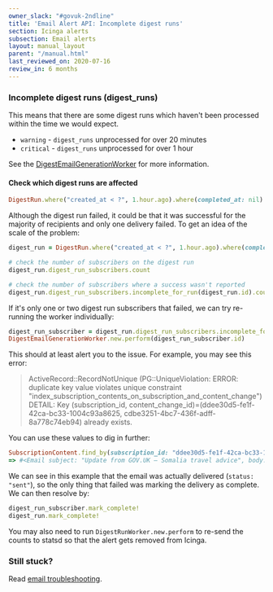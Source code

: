 ```yaml
---
owner_slack: "#govuk-2ndline"
title: 'Email Alert API: Incomplete digest runs'
section: Icinga alerts
subsection: Email alerts
layout: manual_layout
parent: "/manual.html"
last_reviewed_on: 2020-07-16
review_in: 6 months
---
```


### Incomplete digest runs (digest_runs)

This means that there are some digest runs which haven't been processed within
the time we would expect.

* `warning` - `digest_runs` unprocessed for over 20 minutes
* `critical` - `digest_runs` unprocessed for over 1 hour

See the [DigestEmailGenerationWorker][digest-email-generation-worker] for more information.

#### Check which digest runs are affected

```ruby
DigestRun.where("created_at < ?", 1.hour.ago).where(completed_at: nil)
```

Although the digest run failed, it could be that it was successful for the
majority of recipients and only one delivery failed. To get an idea of the
scale of the problem:

```ruby
digest_run = DigestRun.where("created_at < ?", 1.hour.ago).where(completed_at: nil).first

# check the number of subscribers on the digest run
digest_run.digest_run_subscribers.count

# check the number of subscribers where a success wasn't reported
digest_run.digest_run_subscribers.incomplete_for_run(digest_run.id).count
```

If it's only one or two digest run subscribers that failed, we can try
re-running the worker individually:

```ruby
digest_run_subscriber = digest_run.digest_run_subscribers.incomplete_for_run(digest_run.id).first
DigestEmailGenerationWorker.new.perform(digest_run_subscriber.id)
```

This should at least alert you to the issue. For example, you may see
this error:

> ActiveRecord::RecordNotUnique (PG::UniqueViolation: ERROR:  duplicate key value violates unique constraint "index_subscription_contents_on_subscription_and_content_change")
> DETAIL:  Key (subscription_id, content_change_id)=(ddee30d5-fe1f-42ca-bc33-1004c93a8625, cdbe3251-4bc7-436f-adff-8a778c74eb94) already exists.

You can use these values to dig in further:

```ruby
SubscriptionContent.find_by(subscription_id: "ddee30d5-fe1f-42ca-bc33-1004c93a8625", content_change_id: "cdbe3251-4bc7-436f-adff-8a778c74eb94").email
=> #<Email subject: "Update from GOV.UK – Somalia travel advice", body: "Update on GOV.UK.\n\n---\n[Somalia travel advice](htt...", created_at: "2020-03-16 12:04:00", updated_at: "2020-03-16 12:49:24", address: "REDACTED", id: "05576896-1b74-4c6f-9744-7657fd752b69", finished_sending_at: "2020-03-16 12:49:22", archived_at: "2020-03-16 13:31:57", subscriber_id: 1834366, status: "sent", failure_reason: nil, marked_as_spam: nil>
```

We can see in this example that the email was actually delivered
(`status: "sent"`), so the only thing that failed was marking the delivery
as complete. We can then resolve by:

```ruby
digest_run_subscriber.mark_complete!
digest_run.mark_complete!
```

You may also need to run `DigestRunWorker.new.perform` to re-send the counts
to statsd so that the alert gets removed from Icinga.

### Still stuck?

Read [email troubleshooting].

[digest-email-generation-worker]: https://github.com/alphagov/email-alert-api/blob/master/app/workers/digest_email_generation_worker.rb
[email troubleshooting]: /manual/email-troubleshooting.html
